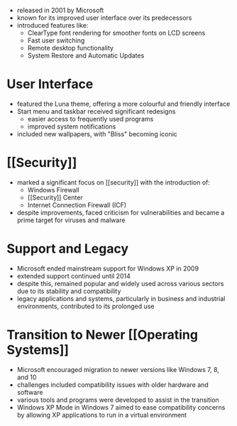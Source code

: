 - released in 2001 by Microsoft
- known for its improved user interface over its predecessors
- introduced features like:
	- ClearType font rendering for smoother fonts on LCD screens
	- Fast user switching
	- Remote desktop functionality
	- System Restore and Automatic Updates
# User Interface
- featured the Luna theme, offering a more colourful and friendly interface
- Start menu and taskbar received significant redesigns
	- easier access to frequently used programs
    - improved system notifications
- included new wallpapers, with "Bliss" becoming iconic
# [[Security]]
- marked a significant focus on [[security]] with the introduction of:
	- Windows Firewall
	- [[Security]] Center
	- Internet Connection Firewall (ICF)
- despite improvements, faced criticism for vulnerabilities and became a prime target for viruses and malware
# Support and Legacy
- Microsoft ended mainstream support for Windows XP in 2009
- extended support continued until 2014
- despite this, remained popular and widely used across various sectors due to its stability and compatibility
- legacy applications and systems, particularly in business and industrial environments, contributed to its prolonged use
# Transition to Newer [[Operating Systems]]
- Microsoft encouraged migration to newer versions like Windows 7, 8, and 10
- challenges included compatibility issues with older hardware and software
- various tools and programs were developed to assist in the transition
- Windows XP Mode in Windows 7 aimed to ease compatibility concerns by allowing XP applications to run in a virtual environment
